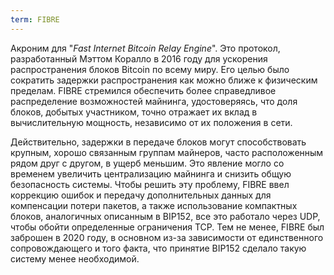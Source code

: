 ```yaml
---
term: FIBRE
---
```


Акроним для "*Fast Internet Bitcoin Relay Engine*". Это протокол, разработанный Мэттом Коралло в 2016 году для ускорения распространения блоков Bitcoin по всему миру. Его целью было сократить задержки распространения как можно ближе к физическим пределам. FIBRE стремился обеспечить более справедливое распределение возможностей майнинга, удостоверяясь, что доля блоков, добытых участником, точно отражает их вклад в вычислительную мощность, независимо от их положения в сети.

Действительно, задержки в передаче блоков могут способствовать крупным, хорошо связанным группам майнеров, часто расположенным рядом друг с другом, в ущерб меньшим. Это явление могло со временем увеличить централизацию майнинга и снизить общую безопасность системы. Чтобы решить эту проблему, FIBRE ввел коррекцию ошибок и передачу дополнительных данных для компенсации потери пакетов, а также использование компактных блоков, аналогичных описанным в BIP152, все это работало через UDP, чтобы обойти определенные ограничения TCP. Тем не менее, FIBRE был заброшен в 2020 году, в основном из-за зависимости от единственного сопровождающего и того факта, что принятие BIP152 сделало такую систему менее необходимой.